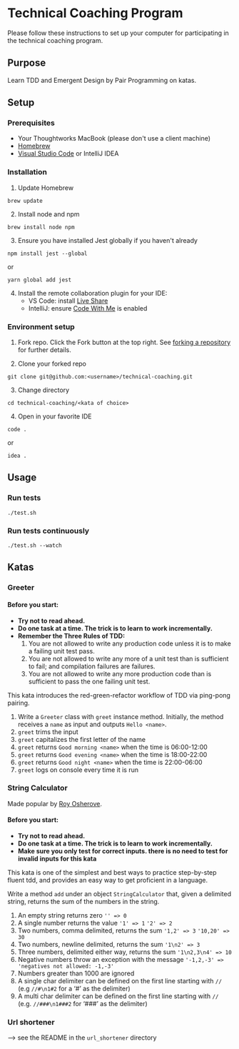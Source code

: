 # Technical Coaching Program

Please follow these instructions to set up your computer for participating in the technical coaching program.

## Purpose

Learn TDD and Emergent Design by Pair Programming on katas.

## Setup

### Prerequisites

* Your Thoughtworks MacBook (please don't use a client machine)
* [Homebrew](https://brew.sh)
* [Visual Studio Code](https://code.visualstudio.com) or IntelliJ IDEA

### Installation

1. Update Homebrew
```
brew update
```
2. Install node and npm
```
brew install node npm
```
3. Ensure you have installed Jest globally if you haven't already
```
npm install jest --global
```
or
```
yarn global add jest
```
4. Install the remote collaboration plugin for your IDE:
    - VS Code: install [Live Share](https://marketplace.visualstudio.com/items?itemName=MS-vsliveshare.vsliveshare)
    - IntelliJ: ensure [Code With Me](https://www.jetbrains.com/help/idea/code-with-me.html) is enabled


### Environment setup

1. Fork repo. Click the Fork button at the top right. See [forking a repository](https://docs.github.com/en/get-started/quickstart/fork-a-repo#forking-a-repository) for further details.

2. Clone your forked repo
```
git clone git@github.com:<username>/technical-coaching.git
```

3. Change directory
```
cd technical-coaching/<kata of choice>
```

4. Open in your favorite IDE
```
code .
```
or
```
idea .
```


## Usage

### Run tests
```
./test.sh
```

### Run tests continuously
```
./test.sh --watch
```

## Katas

### Greeter

#### Before you start:
* **Try not to read ahead.**
* **Do one task at a time. The trick is to learn to work incrementally.**
* **Remember the Three Rules of TDD:**
  1. You are not allowed to write any production code unless it is to make a failing unit test pass.
  2. You are not allowed to write any more of a unit test than is sufficient to fail; and compilation failures are failures.
  3. You are not allowed to write any more production code than is sufficient to pass the one failing unit test.

This kata introduces the red-green-refactor workflow of TDD via ping-pong pairing.

1. Write a `Greeter` class with `greet` instance method. Initially, the method receives a `name` as input and outputs `Hello <name>`.
2. `greet` trims the input
3. `greet` capitalizes the first letter of the name
4. `greet` returns `Good morning <name>` when the time is 06:00-12:00
5. `greet` returns `Good evening <name>` when the time is 18:00-22:00
6. `greet` returns `Good night <name>` when the time is 22:00-06:00
7. `greet` logs on console every time it is run


### String Calculator
Made popular by [Roy Osherove](http://osherove.com/tdd-kata-1/).

#### Before you start:
* **Try not to read ahead.**
* **Do one task at a time. The trick is to learn to work incrementally.**
* **Make sure you only test for correct inputs. there is no need to test for invalid inputs for this kata**

This kata is one of the simplest and best ways to practice step-by-step fluent tdd, and provides an easy way to get proficient in a language.

Write a method `add` under an object `StringCalculator` that, given a delimited string, returns the sum of the numbers in the string.

1. An empty string returns zero `'' => 0`
2. A single number returns the value `'1' => 1` `'2' => 2`
3. Two numbers, comma delimited, returns the sum `'1,2' => 3` `'10,20' => 30`
4. Two numbers, newline delimited, returns the sum `'1\n2' => 3`
5. Three numbers, delimited either way, returns the sum `'1\n2,3\n4' => 10`
6. Negative numbers throw an exception with the message `'-1,2,-3' => 'negatives not allowed: -1,-3'`
7. Numbers greater than 1000 are ignored
8. A single char delimiter can be defined on the first line starting with `//` (e.g `//#\n1#2` for a ‘#’ as the delimiter)
9. A multi char delimiter can be defined on the first line starting with `//` (e.g. `//###\n1###2` for ‘###’ as the delimiter)

### Url shortener

--> see the README in the `url_shortener` directory

